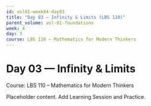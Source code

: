 ```yaml
---
id: vol01-week04-day03
title: "Day 03 — Infinity & Limits (LBS 110)"
parent_volume: vol-01-foundations
week: 4
day: 3
course: LBS 110 – Mathematics for Modern Thinkers
---
```


# Day 03 — Infinity & Limits
Course: LBS 110 – Mathematics for Modern Thinkers

Placeholder content. Add Learning Session and Practice.

